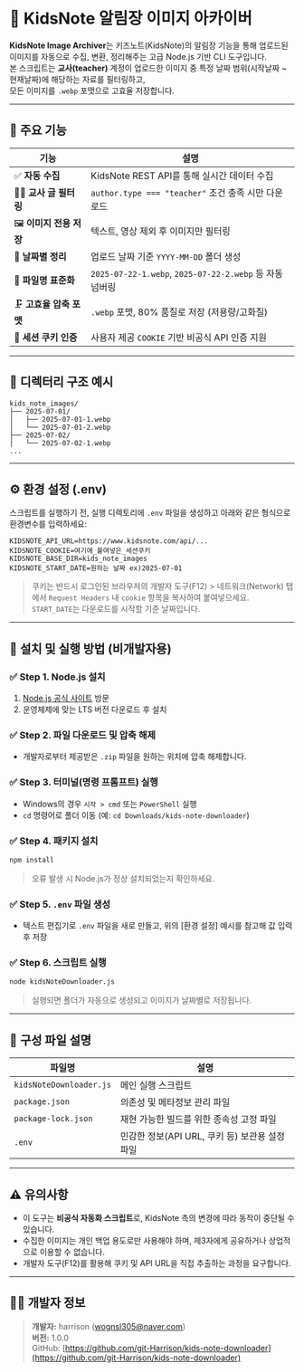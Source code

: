 # 📸 KidsNote 알림장 이미지 아카이버

**KidsNote Image Archiver**는 키즈노트(KidsNote)의 알림장 기능을 통해 업로드된 이미지를 자동으로 수집, 변환, 정리해주는 고급 Node.js 기반 CLI 도구입니다.  
본 스크립트는 **교사(teacher)** 계정이 업로드한 이미지 중 특정 날짜 범위(시작날짜 ~ 현재날짜)에 해당하는 자료를 필터링하고,  
모든 이미지를 `.webp` 포맷으로 고효율 저장합니다.

---

## 🔧 주요 기능

| 기능                  | 설명 |
|-----------------------|------|
| ✅ **자동 수집**       | KidsNote REST API를 통해 실시간 데이터 수집 |
| 🧑‍🏫 **교사 글 필터링** | `author.type === "teacher"` 조건 충족 시만 다운로드 |
| 🖼 **이미지 전용 저장** | 텍스트, 영상 제외 후 이미지만 필터링 |
| 📅 **날짜별 정리**     | 업로드 날짜 기준 `YYYY-MM-DD` 폴더 생성 |
| 💾 **파일명 표준화**   | `2025-07-22-1.webp`, `2025-07-22-2.webp` 등 자동 넘버링 |
| 🗜 **고효율 압축 포맷** | `.webp` 포맷, 80% 품질로 저장 (저용량/고화질) |
| 🔐 **세션 쿠키 인증**  | 사용자 제공 `COOKIE` 기반 비공식 API 인증 지원 |

---

## 📁 디렉터리 구조 예시

```text
kids_note_images/
├── 2025-07-01/
│   ├── 2025-07-01-1.webp
│   └── 2025-07-01-2.webp
├── 2025-07-02/
│   └── 2025-07-02-1.webp
...
```

---

## ⚙️ 환경 설정 (.env)

스크립트를 실행하기 전, 실행 디렉토리에 `.env` 파일을 생성하고 아래와 같은 형식으로 환경변수를 입력하세요:

```
KIDSNOTE_API_URL=https://www.kidsnote.com/api/...
KIDSNOTE_COOKIE=여기에_붙여넣은_세션쿠키
KIDSNOTE_BASE_DIR=kids_note_images
KIDSNOTE_START_DATE=원하는 날짜 ex)2025-07-01
```

> 쿠키는 반드시 로그인된 브라우저의 개발자 도구(F12) > 네트워크(Network) 탭에서 `Request Headers` 내 `cookie` 항목을 복사하여 붙여넣으세요.  
> `START_DATE`는 다운로드를 시작할 기준 날짜입니다.

---

## 🧰 설치 및 실행 방법 (비개발자용)

### ✅ Step 1. Node.js 설치

1. [Node.js 공식 사이트](https://nodejs.org/) 방문
2. 운영체제에 맞는 LTS 버전 다운로드 후 설치

### ✅ Step 2. 파일 다운로드 및 압축 해제

- 개발자로부터 제공받은 `.zip` 파일을 원하는 위치에 압축 해제합니다.

### ✅ Step 3. 터미널(명령 프롬프트) 실행

- Windows의 경우 `시작 > cmd` 또는 `PowerShell` 실행
- `cd` 명령어로 폴더 이동 (예: `cd Downloads/kids-note-downloader`)

### ✅ Step 4. 패키지 설치

```bash
npm install
```

> 오류 발생 시 Node.js가 정상 설치되었는지 확인하세요.

### ✅ Step 5. `.env` 파일 생성

- 텍스트 편집기로 `.env` 파일을 새로 만들고, 위의 [환경 설정] 예시를 참고해 값 입력 후 저장

### ✅ Step 6. 스크립트 실행

```bash
node kidsNoteDownloader.js
```

> 실행되면 폴더가 자동으로 생성되고 이미지가 날짜별로 저장됩니다.

---

## 📄 구성 파일 설명

| 파일명                 | 설명 |
|------------------------|------|
| `kidsNoteDownloader.js`| 메인 실행 스크립트 |
| `package.json`         | 의존성 및 메타정보 관리 파일 |
| `package-lock.json`    | 재현 가능한 빌드를 위한 종속성 고정 파일 |
| `.env`                 | 민감한 정보(API URL, 쿠키 등) 보관용 설정 파일 |

---

## ⚠️ 유의사항

- 이 도구는 **비공식 자동화 스크립트**로, KidsNote 측의 변경에 따라 동작이 중단될 수 있습니다.
- 수집한 이미지는 개인 백업 용도로만 사용해야 하며, 제3자에게 공유하거나 상업적으로 이용할 수 없습니다.
- 개발자 도구(F12)를 활용해 쿠키 및 API URL을 직접 추출하는 과정을 요구합니다.

---

## 🧑‍💻 개발자 정보

> **개발자:** harrison (wognsl305@naver.com)  
> **버전:** 1.0.0  
> GitHub: [https://github.com/git-Harrison/kids-note-downloader](https://github.com/git-Harrison/kids-note-downloader)